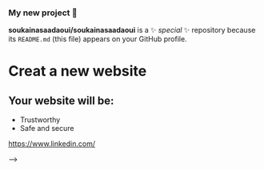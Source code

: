 ### My new project :trident:


**soukainasaadaoui/soukainasaadaoui** is a ✨ _special_ ✨ repository because its `README.md` (this file) appears on your GitHub profile.


# <h1> Creat a new website
## <h2> Your website will be:
* Trustworthy 
* Safe and secure
 
 https://www.linkedin.com/ 

-->
